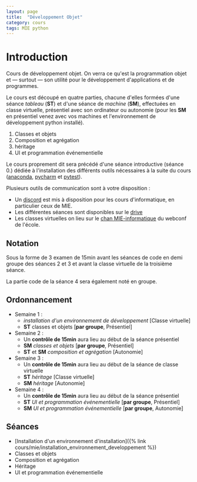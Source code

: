 ```yaml
---
layout: page
title:  "Développement Objet"
category: cours
tags: MIE python
---
```


# Introduction

Cours de développement objet. On verra ce qu'est la programmation objet et — surtout — son utilité pour le développement d'applications et de programmes.

Le cours est découpé en quatre parties, chacune d'elles formées d'une séance *tableau* (**ST**) et d'une séance de *machine* (**SM**), effectuées en classe virtuelle, présentiel avec son ordinateur ou autonomie (pour les **SM** en présentiel venez avec vos machines et l'environnement de développement python installé).

  1. Classes et objets
  2. Composition et agrégation
  3. héritage
  4. UI et programmation événementielle
  
  Le cours proprement dit sera précédé d'une séance introductive (séance 0.) dédiée à l'installation des différents outils nécessaires à la suite du cours ([anaconda](https://www.anaconda.com/), [pycharm](https://www.jetbrains.com/pycharm/) et [pytest](https://docs.pytest.org/en/stable/)).


Plusieurs outils de communication sont à votre disposition : 

  - Un [discord](https://discord.gg/Tb4UDPS) est mis à disposition pour les cours d'informatique, en particulier ceux de MIE.
  - Les différentes séances sont disponibles sur le [drive](https://docs.google.com/spreadsheets/d/1Oc4rvDWhG7L0u9xAGtTpK8GPA_eI7rgDYNoTgMzIWss/edit#gid=628527506)
  - Les classes virtuelles on lieu sur le [chan MIE-informatique](https://webconf.centrale-marseille.fr/mie-informatique) du webconf de l'école.


## Notation

Sous la forme de 3 examen de 15min avant les séances de code en demi groupe des séances 2 et 3 et avant la classe virtuelle de la troisième séance.

La partie code de la séance 4 sera également noté en groupe.

## Ordonnancement

  - Semaine 1 :
    - *installation d'un environnememt de développement* [Classe virtuelle]
    - **ST** classes et objets [**par groupe**, Présentiel]
  - Semaine 2 :
    - Un **contrôle de 15min** aura lieu au début de la séance présentiel
    - **SM** *classes et objets* [**par groupe**, Présentiel]
    - **ST** et **SM** *composition et agrégation* [Autonomie]
  - Semaine 3 : 
    - Un **contrôle de 15min** aura lieu au début de la séance de classe virtuelle
    - **ST** *héritage* [Classe virtuelle]
    - **SM** *héritage* [Autonomie]
  - Semaine 4 :
    - Un **contrôle de 15min** aura lieu au début de la séance présentiel
    - **ST** *UI et programmation événementielle* [**par groupe**, Présentiel]
    - **SM** *UI et programmation événementielle* [**par groupe**, Autonomie]
    
  
## Séances

  - [Installation d'un environnement d'installation]({% link cours/mie/installation_environnement_developpement %})
  - Classes et objets
  - Composition et agrégation
  - Héritage
  - UI et programmation événementielle


